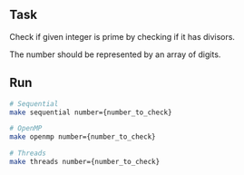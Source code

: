 ## Task

Check if given integer is prime by checking if it has divisors. 

The number should be represented by an array of digits.

## Run
```bash
# Sequential
make sequential number={number_to_check}
```
```bash
# OpenMP
make openmp number={number_to_check}
```
```bash
# Threads
make threads number={number_to_check}
```
